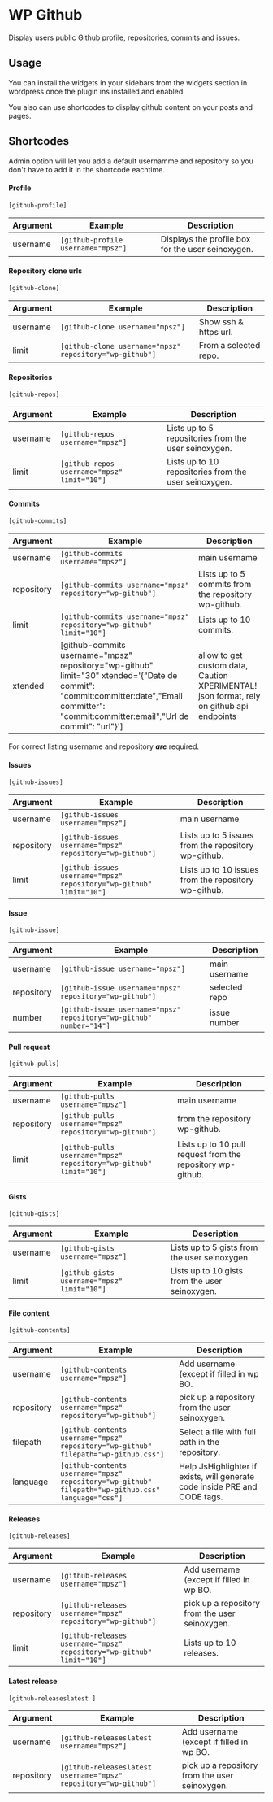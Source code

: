 WP Github
=========

Display users public Github profile, repositories, commits and issues.

## Usage

You can install the widgets in your sidebars from the widgets section in wordpress once the plugin ins installed and enabled.

You also can use shortcodes to display github content on your posts and pages.

## Shortcodes

Admin option will let you add a default usernamme and repository so you don't have to add it in the shortcode eachtime.

#### Profile
```html
[github-profile]
```
Argument | Example | Description
--- | --- | ---
username | `[github-profile username="mpsz"]` | Displays the profile box for the user seinoxygen.

#### Repository clone urls
```html
[github-clone]
```
Argument | Example | Description
--- | --- | ---
username | `[github-clone username="mpsz"]` | Show ssh & https url.
limit | `[github-clone username="mpsz" repository="wp-github"]` | From a selected repo.

#### Repositories
```html
[github-repos]
```
Argument | Example | Description
--- | --- | ---
username | `[github-repos username="mpsz"]` | Lists up to 5 repositories from the user seinoxygen.
limit | `[github-repos username="mpsz" limit="10"]` | Lists up to 10 repositories from the user seinoxygen.

#### Commits
```html
[github-commits]
```
Argument | Example | Description
--- | --- | ---
username | `[github-commits username="mpsz"]` | main username
repository | `[github-commits username="mpsz" repository="wp-github"]` | Lists up to 5 commits from the repository wp-github.
limit | `[github-commits username="mpsz" repository="wp-github" limit="10"]` | Lists up to 10 commits.
xtended | [github-commits username="mpsz" repository="wp-github" limit="30" xtended='{"Date de commit": "commit:committer:date","Email committer": "commit:committer:email","Url de commit": "url"}'] | allow to get custom data, Caution XPERIMENTAL! json format, rely on github api endpoints

For correct listing username and repository **_are_** required.

#### Issues
```html
[github-issues]
```
Argument | Example | Description
--- | --- | ---
username | `[github-issues username="mpsz"]` | main username
repository | `[github-issues username="mpsz" repository="wp-github"]` | Lists up to 5 issues from the repository wp-github.
limit | `[github-issues username="mpsz" repository="wp-github" limit="10"]` | Lists up to 10 issues from the repository wp-github.


#### Issue
```html
[github-issue]
```
Argument | Example | Description
--- | --- | ---
username | `[github-issue username="mpsz"]` | main username
repository | `[github-issue username="mpsz" repository="wp-github"]` | selected repo
number | `[github-issue username="mpsz" repository="wp-github" number="14"]` | issue number

#### Pull request
```html
[github-pulls]
```
Argument | Example | Description
--- | --- | ---
username | `[github-pulls username="mpsz"]` | main username
repository | `[github-pulls username="mpsz" repository="wp-github"]` | from the repository wp-github.
limit | `[github-pulls username="mpsz" repository="wp-github" limit="10"]` | Lists up to 10 pull request from the repository wp-github.

#### Gists
```html
[github-gists]
```
Argument | Example | Description
--- | --- | ---
username | `[github-gists username="mpsz"]` | Lists up to 5 gists from the user seinoxygen.
limit | `[github-gists username="mpsz" limit="10"]` | Lists up to 10 gists from the user seinoxygen.

#### File content
```html
[github-contents]
```
Argument | Example | Description
--- | --- | ---
username | `[github-contents username="mpsz"]` |Add username (except if filled in wp BO.
repository | `[github-contents username="mpsz" repository="wp-github"]` | pick up a repository from the user seinoxygen.
filepath | `[github-contents username="mpsz" repository="wp-github" filepath="wp-github.css"]` | Select a file with full path in the repository.
language | `[github-contents username="mpsz" repository="wp-github" filepath="wp-github.css" language="css"]` | Help JsHighlighter if exists, will generate code inside PRE and CODE tags.

#### Releases
```html
[github-releases]
```
Argument | Example | Description
--- | --- | ---
username | `[github-releases username="mpsz"]` |Add username (except if filled in wp BO.
repository | `[github-releases username="mpsz" repository="wp-github"]` | pick up a repository from the user seinoxygen.
limit | `[github-releases username="mpsz" repository="wp-github" limit="10"]` | Lists up to 10 releases.
 
#### Latest release
 ```html
 [github-releaseslatest ]
 ```
 Argument | Example | Description
 --- | --- | ---
 username | `[github-releaseslatest username="mpsz"]` |Add username (except if filled in wp BO.
 repository | `[github-releaseslatest username="mpsz" repository="wp-github"]` | pick up a repository from the user seinoxygen.
